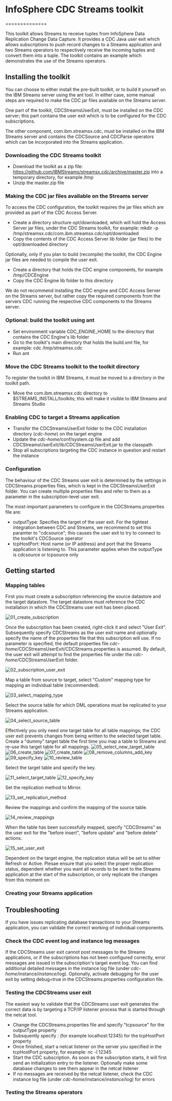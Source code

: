 # InfoSphere CDC Streams toolkit
==============

This toolkit allows Streams to receive tuples from InfoSphere Data Replication Change Data Capture. It provides a CDC Java user exit which allows subscriptions to push record changes to a Streams application and two Streams operators to respectively receive the incoming tuples and convert them into a tuple. The toolkit contains an example which demonstrates the use of the Streams operators.

## Installing the toolkit
You can choose to either install the pre-built toolkit, or to build it yourself on the IBM Streams server using the ant tool. In either case, some manual steps are required to make the CDC jar files available on the Streams server. 

One part of the toolkit, CDCStreamsUserExit, must be installed on the CDC server; this part contains the user exit which is to be configured for the CDC subscriptions. 

The other component, com.ibm.streamsx.cdc, must be installed on the IBM Streams server and contains the CDCSource and CDCParse operators which can be incorporated into the Streams application.

### Downloading the CDC Streams toolkit
* Download the toolkit as a zip file: https://github.com/IBMStreams/streamsx.cdc/archive/master.zip into a temporary directory, for example /tmp
* Unzip the master.zip file

### Making the CDC jar files available on the Streams server
To access the CDC configuration, the toolkit requires the jar files which are provided as part of the CDC Access Server.
* Create a directory structure opt/downloaded, which will hold the Access Server jar files, under the CDC Streams toolkit, for example: mkdir -p /tmp/streamsx.cdc/com.ibm.streamsx.cdc/opt/downloaded
* Copy the contents of the CDC Access Server lib folder (jar files) to the opt/downloaded directory

Optionally, only if you plan to build (recompile) the toolkit, the CDC Engine jar files are needed to compile the user exit.
* Create a directory that holds the CDC engine components, for example /tmp/CDCEngine
* Copy the CDC Engine lib folder to this directory

We do not recommend installing the CDC engine and CDC Access Server on the Streams server, but rather copy the required components from the servers CDC running the respective CDC components to the Streams server.

### Optional: build the toolkit using ant
* Set environment variable CDC_ENGINE_HOME to the directory that contains the CDC Engine's lib folder
* Go to the toolkit's main directory that holds the build.xml file, for example: cdc /tmp/streamsx.cdc
* Run ant

### Move the CDC Streams toolkit to the toolkit directory
To register the toolkit in IBM Streams, it must be moved to a directory in the toolkit path.
* Move the com.ibm.streamsx.cdc directory to $STREAMS_INSTALL/toolkits; this will make it visible to IBM Streams and Streams Studio

### Enabling CDC to target a Streams application
* Transfer the CDCStreamsUserExit folder to the CDC installation directory (_cdc-home_) on the target engine
* Update the _cdc-home_/conf/system.cp file and add CDCStreamsUserExit/lib/CDCStreamsUserExit.jar to the classpath
* Stop all subscriptions targeting the CDC instance in question and restart the instance 

### Configuration
The behaviour of the CDC Streams user exit is determined by the settings in CDCStreams.properties files, which is kept in the CDCStreamsUserExit folder. You can create multiple properties files and refer to them as a parameter in the subscription-level user exit.

The most-important parameters to configure in the CDCStreams.properties file are:
* outputType: Specifies the target of the user exit. For the tightest integration between CDC and Streams, we recommend to set this paramter to "cdcsource"; this causes the user exit to try to connect to the toolkit's CDCSource operator
* tcpHostPort: Host name (or IP address) and port that the Streams application is listening to. This parameter applies when the outputType is cdcsource or tcpsource only

## Getting started

### Mapping tables
First you must create a subscription referencing the source datastore and the target datastore. The target datastore must reference the CDC installation in which the CDCStreams user exit has been placed.

![01_create_subscription](https://cloud.githubusercontent.com/assets/8166955/9888416/430e68b8-5bf5-11e5-80a5-8e1de4f6c24e.PNG)

Once the subscription has been created, right-click it and select "User Exit". Subsequently specify CDCStreams as the user exit name and optionally specify the name of the properties file that this subscription will use. If no parameter is specified, the default properties file _cdc-home_/CDCStreamsUserExit/CDCStreams.properties is assumed. By default, the user exit will attempt to find the properties file under the _cdc-home_/CDCStreamsUserExit folder.

![02_subscription_user_exit](https://cloud.githubusercontent.com/assets/8166955/9888417/43104868-5bf5-11e5-8489-71c6148242e5.PNG)

Map a table from source to target, select "Custom" mapping type for mapping an individual table (recommended).

![03_select_mapping_type](https://cloud.githubusercontent.com/assets/8166955/9888420/4312e000-5bf5-11e5-97d6-98f1298ef9de.PNG)

Select the source table for which DML operations must be replicated to your Streams application.

![04_select_source_table](https://cloud.githubusercontent.com/assets/8166955/9888418/4310950c-5bf5-11e5-94a0-48da07bd43a2.PNG)

Effectively you only need one target table for all table mappings; the CDC user exit prevents changes from being written to the selected target table. Create a "dummy" target table the first time you map a table to Streams and re-use this target table for all mappings.
![05_select_new_target_table](https://cloud.githubusercontent.com/assets/8166955/9888419/4311aa00-5bf5-11e5-9380-4379b4ed3745.PNG)
![06_create_table](https://cloud.githubusercontent.com/assets/8166955/9888421/4314befc-5bf5-11e5-9a18-16af7cc8ee85.PNG)
![07_create_table](https://cloud.githubusercontent.com/assets/8166955/9888422/4326b06c-5bf5-11e5-971b-e5b735b3b1f0.PNG)
![08_remove_columns_add_key](https://cloud.githubusercontent.com/assets/8166955/9888423/432839fa-5bf5-11e5-92a2-ecc6bca3a665.PNG)
![09_specify_key](https://cloud.githubusercontent.com/assets/8166955/9888425/432d901c-5bf5-11e5-9d33-7d577b54a484.PNG)
![10_review_table](https://cloud.githubusercontent.com/assets/8166955/9888424/432cfe54-5bf5-11e5-9ac7-dba5d9a8664d.PNG)

Select the target table and specify the key.

![11_select_target_table](https://cloud.githubusercontent.com/assets/8166955/9888427/4332a822-5bf5-11e5-95be-7f88d30c8b65.PNG)
![12_specify_key](https://cloud.githubusercontent.com/assets/8166955/9888426/432f236e-5bf5-11e5-89dd-f3247714c7da.PNG)

Set the replication method to Mirror.

![13_set_replication_method](https://cloud.githubusercontent.com/assets/8166955/9888429/4340b26e-5bf5-11e5-842d-f3d16be91030.PNG)

Review the mappings and confirm the mapping of the source table.

![14_review_mappings](https://cloud.githubusercontent.com/assets/8166955/9888428/433fbcec-5bf5-11e5-90b3-5c3a32ce9fcb.PNG)

When the table has been successfully mapped, specify "CDCStreams" as the user exit for the "before insert", "before update" and "before delete" actions.

![15_set_user_exit](https://cloud.githubusercontent.com/assets/8166955/9888430/43471884-5bf5-11e5-8328-2850c43dcfdf.PNG)

Dependent on the target engine, the replication status will be set to either Refresh or Active. Plesae ensure that you select the proper replication status, dependent whether you want all records to be sent to the Streams application at the start of the subscription, or only replicate the changes from this moment on.

### Creating your Streams application 

## Troubleshooting
If you have issues replicating database transactions to your Streams application, you can validate the correct working of individual components.

### Check the CDC event log and instance log messages
If the CDCStreams user exit cannot post messages to the Streams applications, or if the subscriptions has not been configured correctly, error messages are issued in the subscription's target event log. You can find additional detailed messages in the instance log file (under _cdc-home_/instance/_instance_/log). Optionally, activate debugging for the user exit by setting debug=true in the CDCStreams.properties configuration file.

### Testing the CDCStreams user exit
The easiest way to validate that the CDCStreams user exit generates the correct data is by targeting a TCP/IP listener process that is started through the netcat tool. 
* Change the CDCStreams.properties file and specify "tcpsource" for the outputType property 
* Subsquently specify <host>:<port> (for example localhost:12345) for the tcpHostPort property
* Once finished, start a netcat listener on the server you specified in the tcpHostPort property, for example: nc -l 12345
* Start the CDC subscription. As soon as the subscription starts, it will first send an initialization entry to the listener. Optionally make some database changes to see them appear in the netcat listener
* If no messages are received by the netcat listener, check the CDC instance log file (under _cdc-home_/instance/_instance_/log) for errors

### Testing the Streams operators



